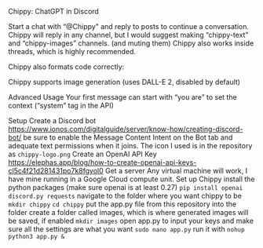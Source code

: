
Chippy: ChatGPT in Discord

Start a chat with “@Chippy" and reply to posts to continue a conversation. Chippy will reply in any channel, but I would suggest making “chippy-text” and “chippy-images” channels. (and muting them) Chippy also works inside threads, which is highly recommended.
 
Chippy also formats code correctly:


Chippy supports image generation (uses DALL-E 2, disabled by default)


Advanced Usage
Your first message can start with “you are” to set the context (“system” tag in the API)

Setup
Create a Discord bot
https://www.ionos.com/digitalguide/server/know-how/creating-discord-bot/
be sure to enable the Message Content Intent on the Bot tab and adequate text permissions when it joins. 
The icon I used is in the repository as ```chippy-logo.png```
Create an OpenAI API Key
https://elephas.app/blog/how-to-create-openai-api-keys-cl5c4f21d281431po7k8fgyol0
Get a server
Any virtual machine will work, I have mine running in a Google Cloud compute unit.
Set up Chippy
install the python packages (make sure openai is at least 0.27)
```pip install openai discord.py requests```
navigate to the folder where you want chippy to be
```mkdir chippy```
```cd chippy```
put the app.py file from this repository into the folder
create a folder called images, which is where generated images will be saved, if enabled
```mkdir images```
open app.py to input your keys and make sure all the settings are what you want
```sudo nano app.py```
run it with
```nohup python3 app.py &```

